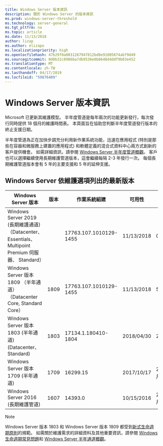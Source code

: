 ```yaml
---
title: Windows Server 版本資訊
description: 關於 Windows Server 的版本資訊
ms.prod: windows-server-threshold
ms.technology: server-general
ms.tgt_pltfrm: na
ms.topic: article
ms.date: 11/13/2018
author: lizap
ms.author: elizapo
ms.localizationpriority: high
ms.openlocfilehash: 47b29f8a0031267947812bd8e91005674abf9d49
ms.sourcegitcommit: 0d0b32c8986ba7db9536e0b8648d4ddf9b03e452
ms.translationtype: MT
ms.contentlocale: zh-TW
ms.lasthandoff: 04/17/2019
ms.locfileid: "59876409"
---
```

# <a name="windows-server-release-information"></a>Windows Server 版本資訊

Microsoft 已更新其維護模型。 半年度管道是每年兩次的功能更新發行，每次發行同時提供 18 個月的維護時間表。 本頁面旨在協助您判斷半年度管道發行版本的終止支援日期。

半年度管道為正在加快步調充分利用新作業系統功能，迅速在應用程式 (特別是那些在容器和微服務上建置的應用程式) 和軟體定義的混合式資料中心兩方式創新的客戶提供機會。 如需詳細資訊，請參閱 [Windows Server 半年度管道概觀](semi-annual-channel-overview.md)。 客戶也可以選擇繼續使用長期維護管道版本，這會繼續每隔 2-3 年發行一次。 每個長期維護管道版本會有 5 年的主要支援和 5 年的延伸支援。


## <a name="windows-server-current-versions-by-servicing-option"></a>Windows Server 依維護選項列出的最新版本

| Windows Server 版本 | 版本 | 作業系統組建 | 可用性 |主要支援結束日期|延伸支援結束日期|
|----------------|---------|----------|----------|---------|----------|
|Windows Server 2019 (長期維護通道) （Datacenter、 Essentials、 Multipoint Premium 伺服器、 Standard）||17763.107.1010129-1455|11/13/2018|01/09/2024|01/09/2029|
|Windows Server 版本 1809 （半年通道） （Datacenter Core, Standard Core）|1809|17763.107.1010129-1455|11/13/2018|5/11/2020|檢閱附註|
| Windows Server 版本 1803 (半年通道) (Datacenter、Standard)| 1803 |17134.1.180410-1804 |2018/04/30| 2019/11/12|檢閱附註|
| Windows Server 版本 1709 (半年通道)| 1709 | 16299.15|   2017/10/17|2019 年 4 月 9 日|N/A|
| Windows Server 2016 (長期維護管道)| 1607 | 14393.0 | 10/15/2016 |2022 年 1 月 11 日| 01/11/2027|

>[!NOTE]
> Windows Server 版本 1803 和 Windows Server 版本 1809 都受到[新式生命週期原則](https://support.microsoft.com/help/30881)的規範。 如需關於維護需求的詳細資料及其他重要資訊，請參閱 [Windows 生命週期常見問題](https://support.microsoft.com/help/18581/lifecycle-faq-windows-products)和 [Windows Server 半年通道概觀](semi-annual-channel-overview.md)。
